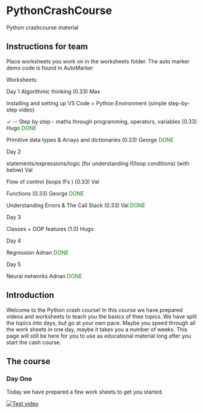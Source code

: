# PythonCrashCourse
Python crashcourse material

## Instructions for team
Place worksheets you work on in the worksheets folder. The auto marker demo code is found in AutoMarker

Worksheets:

Day 1
Algorithmic thinking (0.33) Max

Installing and setting up VS Code + Python Environment (simple step-by-step video)

✓ -- Step by step - maths through programming, operators, variables (0.33) Hugo <font color="green">DONE</font>

Primitive data types & Arrays and dictionaries (0.33) George <font color="green">DONE</font>

Day 2

statements/expressions/logic (for understanding if/loop conditions) (with below) Val 

Flow of control (loops IFs ) (0.33) Val

Functions (0.33) George <font color="green">DONE</font>

Understanding Errors & The Call Stack (0.33) Val <font color="green">DONE</font>

Day 3

Classes + OOP features (1.0) Hugo

Day 4

Regression Adnan <font color="green">DONE</font>

Day 5

Neural networks Adnan <font color="green">DONE</font>


## Introduction

Welcome to the Python crash course! In this course we have prepared videos and worksheets to teach you the basics of thee topics. We have split the topics into days, but go at your own pace. Maybe you speed through all the work sheets in one day, maybe it takes you a number of weeks. This page will still be here for you to use as educational material long after you start the cash course. 


## The course

### Day One
Today we have prepared a few work sheets to get you started. 

[![Test video](https://img.youtube.com/vi/HSeTorzswvc/0.jpg)]([https://www.youtube.com/watch?v=HSeTorzswvc])
